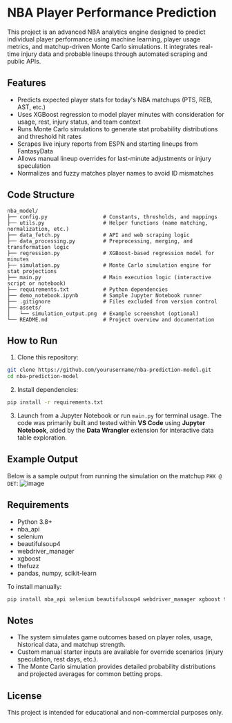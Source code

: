 # NBA Player Performance Prediction

This project is an advanced NBA analytics engine designed to predict individual player performance using machine learning, player usage metrics, and matchup-driven Monte Carlo simulations. It integrates real-time injury data and probable lineups through automated scraping and public APIs.

## Features

- Predicts expected player stats for today's NBA matchups (PTS, REB, AST, etc.)
- Uses XGBoost regression to model player minutes with consideration for usage, rest, injury status, and team context
- Runs Monte Carlo simulations to generate stat probability distributions and threshold hit rates
- Scrapes live injury reports from ESPN and starting lineups from FantasyData
- Allows manual lineup overrides for last-minute adjustments or injury speculation
- Normalizes and fuzzy matches player names to avoid ID mismatches

## Code Structure

```
nba_model/
├── config.py                  # Constants, thresholds, and mappings
├── utils.py                   # Helper functions (name matching, normalization, etc.)
├── data_fetch.py              # API and web scraping logic
├── data_processing.py         # Preprocessing, merging, and transformation logic
├── regression.py              # XGBoost-based regression model for minutes
├── simulation.py              # Monte Carlo simulation engine for stat projections
├── main.py                    # Main execution logic (interactive script or notebook)
├── requirements.txt           # Python dependencies
├── demo_notebook.ipynb        # Sample Jupyter Notebook runner
├── .gitignore                 # Files excluded from version control
├── assets/
│   └── simulation_output.png  # Example screenshot (optional)
└── README.md                  # Project overview and documentation
```

## How to Run

1. Clone this repository:

```bash
git clone https://github.com/yourusername/nba-prediction-model.git
cd nba-prediction-model
```

2. Install dependencies:

```bash
pip install -r requirements.txt
```

3. Launch from a Jupyter Notebook or run `main.py` for terminal usage. The code was primarily built and tested within **VS Code** using **Jupyter Notebook**, aided by the **Data Wrangler** extension for interactive data table exploration.

## Example Output

Below is a sample output from running the simulation on the matchup `PHX @ DET`:
![image](https://github.com/user-attachments/assets/496c76a4-648b-4d83-b028-05dafbbb888f)


## Requirements

- Python 3.8+
- nba_api
- selenium
- beautifulsoup4
- webdriver_manager
- xgboost
- thefuzz
- pandas, numpy, scikit-learn

To install manually:

```bash
pip install nba_api selenium beautifulsoup4 webdriver_manager xgboost thefuzz pandas numpy scikit-learn
```

## Notes

- The system simulates game outcomes based on player roles, usage, historical data, and matchup strength.
- Custom manual starter inputs are available for override scenarios (injury speculation, rest days, etc.).
- The Monte Carlo simulation provides detailed probability distributions and projected averages for common betting props.

## License

This project is intended for educational and non-commercial purposes only.
